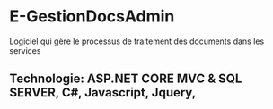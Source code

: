 # E-GestionDocsAdmin
Logiciel qui gère le processus de traitement des documents  dans les services
## Technologie: ASP.NET CORE MVC & SQL SERVER, C#, Javascript, Jquery, 
